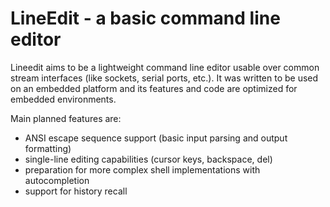 LineEdit - a basic command line editor
===========================================

Lineedit aims to be a lightweight command line editor usable over common stream interfaces (like sockets, serial ports, etc.). It was written to be used on an embedded platform and its features and code are optimized for embedded environments.

Main planned features are:

* ANSI escape sequence support (basic input parsing and output formatting)
* single-line editing capabilities (cursor keys, backspace, del)
* preparation for more complex shell implementations with autocompletion
* support for history recall



